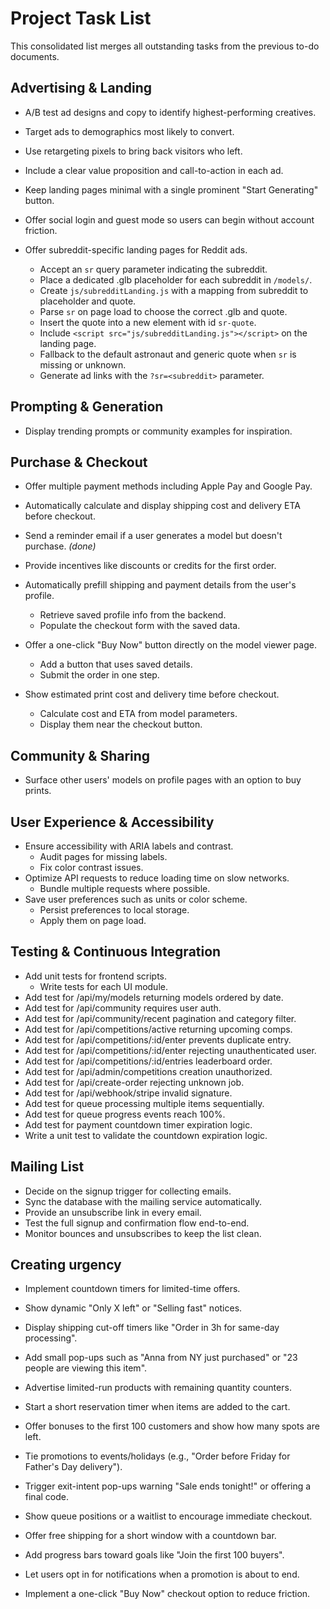 # Project Task List

This consolidated list merges all outstanding tasks from the previous to-do documents.

## Advertising & Landing

- A/B test ad designs and copy to identify highest-performing creatives.
- Target ads to demographics most likely to convert.
- Use retargeting pixels to bring back visitors who left.
- Include a clear value proposition and call-to-action in each ad.
- Keep landing pages minimal with a single prominent "Start Generating" button.
- Offer social login and guest mode so users can begin without account friction.

- Offer subreddit-specific landing pages for Reddit ads.
  - Accept an `sr` query parameter indicating the subreddit.
  - Place a dedicated .glb placeholder for each subreddit in `/models/`.
  - Create `js/subredditLanding.js` with a mapping from subreddit to placeholder and quote.
  - Parse `sr` on page load to choose the correct .glb and quote.
  - Insert the quote into a new element with id `sr-quote`.
  - Include `<script src="js/subredditLanding.js"></script>` on the landing page.
  - Fallback to the default astronaut and generic quote when `sr` is missing or unknown.
  - Generate ad links with the `?sr=<subreddit>` parameter.

## Prompting & Generation

- Display trending prompts or community examples for inspiration.

## Purchase & Checkout

- Offer multiple payment methods including Apple Pay and Google Pay.
- Automatically calculate and display shipping cost and delivery ETA before checkout.

- Send a reminder email if a user generates a model but doesn't purchase. *(done)*
- Provide incentives like discounts or credits for the first order.
- Automatically prefill shipping and payment details from the user's profile.
  - Retrieve saved profile info from the backend.
  - Populate the checkout form with the saved data.
- Offer a one-click "Buy Now" button directly on the model viewer page.
  - Add a button that uses saved details.
  - Submit the order in one step.

- Show estimated print cost and delivery time before checkout.
  - Calculate cost and ETA from model parameters.
  - Display them near the checkout button.

## Community & Sharing

- Surface other users' models on profile pages with an option to buy prints.

## User Experience & Accessibility

- Ensure accessibility with ARIA labels and contrast.
  - Audit pages for missing labels.
  - Fix color contrast issues.
- Optimize API requests to reduce loading time on slow networks.
  - Bundle multiple requests where possible.
- Save user preferences such as units or color scheme.
  - Persist preferences to local storage.
  - Apply them on page load.


## Testing & Continuous Integration

- Add unit tests for frontend scripts.
  - Write tests for each UI module.
- Add test for /api/my/models returning models ordered by date.
- Add test for /api/community requires user auth.
- Add test for /api/community/recent pagination and category filter.
- Add test for /api/competitions/active returning upcoming comps.
- Add test for /api/competitions/:id/enter prevents duplicate entry.
- Add test for /api/competitions/:id/enter rejecting unauthenticated user.
- Add test for /api/competitions/:id/entries leaderboard order.
- Add test for /api/admin/competitions creation unauthorized.
- Add test for /api/create-order rejecting unknown job.
- Add test for /api/webhook/stripe invalid signature.
- Add test for queue processing multiple items sequentially.
- Add test for queue progress events reach 100%.
- Add test for payment countdown timer expiration logic.
- Write a unit test to validate the countdown expiration logic.

## Mailing List

- Decide on the signup trigger for collecting emails.
- Sync the database with the mailing service automatically.
- Provide an unsubscribe link in every email.
- Test the full signup and confirmation flow end-to-end.
- Monitor bounces and unsubscribes to keep the list clean.

## Creating urgency


- Implement countdown timers for limited-time offers.

- Show dynamic "Only X left" or "Selling fast" notices.
- Display shipping cut-off timers like "Order in 3h for same-day processing".
- Add small pop-ups such as "Anna from NY just purchased" or "23 people are viewing this item".
- Advertise limited-run products with remaining quantity counters.
- Start a short reservation timer when items are added to the cart.
- Offer bonuses to the first 100 customers and show how many spots are left.
- Tie promotions to events/holidays (e.g., "Order before Friday for Father's Day delivery").
- Trigger exit-intent pop-ups warning "Sale ends tonight!" or offering a final code.
- Show queue positions or a waitlist to encourage immediate checkout.
- Offer free shipping for a short window with a countdown bar.
- Add progress bars toward goals like "Join the first 100 buyers".
- Let users opt in for notifications when a promotion is about to end.
 
- Implement a one-click "Buy Now" checkout option to reduce friction.

